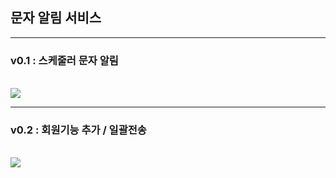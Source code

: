 <h2>문자 알림 서비스</h2>
<hr>
<h3>v0.1 : 스케줄러 문자 알림</h3>
<br>
<img src="https://user-images.githubusercontent.com/46181195/110476596-7f08fa80-8125-11eb-94d3-69318df17f7c.png">
<hr>
<h3>v0.2 : 회원기능 추가 / 일괄전송</h3>
<br>
<img src="https://user-images.githubusercontent.com/46181195/111062717-f22bbb80-84ed-11eb-9979-8d74ef96d6cb.png">
